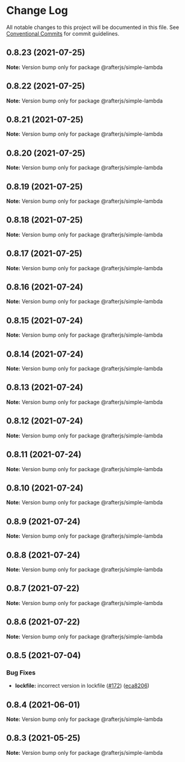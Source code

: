 # Change Log

All notable changes to this project will be documented in this file.
See [Conventional Commits](https://conventionalcommits.org) for commit guidelines.

## 0.8.23 (2021-07-25)

**Note:** Version bump only for package @rafterjs/simple-lambda





## 0.8.22 (2021-07-25)

**Note:** Version bump only for package @rafterjs/simple-lambda





## 0.8.21 (2021-07-25)

**Note:** Version bump only for package @rafterjs/simple-lambda





## 0.8.20 (2021-07-25)

**Note:** Version bump only for package @rafterjs/simple-lambda





## 0.8.19 (2021-07-25)

**Note:** Version bump only for package @rafterjs/simple-lambda





## 0.8.18 (2021-07-25)

**Note:** Version bump only for package @rafterjs/simple-lambda





## 0.8.17 (2021-07-25)

**Note:** Version bump only for package @rafterjs/simple-lambda





## 0.8.16 (2021-07-24)

**Note:** Version bump only for package @rafterjs/simple-lambda





## 0.8.15 (2021-07-24)

**Note:** Version bump only for package @rafterjs/simple-lambda





## 0.8.14 (2021-07-24)

**Note:** Version bump only for package @rafterjs/simple-lambda





## 0.8.13 (2021-07-24)

**Note:** Version bump only for package @rafterjs/simple-lambda





## 0.8.12 (2021-07-24)

**Note:** Version bump only for package @rafterjs/simple-lambda





## 0.8.11 (2021-07-24)

**Note:** Version bump only for package @rafterjs/simple-lambda





## 0.8.10 (2021-07-24)

**Note:** Version bump only for package @rafterjs/simple-lambda





## 0.8.9 (2021-07-24)

**Note:** Version bump only for package @rafterjs/simple-lambda





## 0.8.8 (2021-07-24)

**Note:** Version bump only for package @rafterjs/simple-lambda





## 0.8.7 (2021-07-22)

**Note:** Version bump only for package @rafterjs/simple-lambda





## 0.8.6 (2021-07-22)

**Note:** Version bump only for package @rafterjs/simple-lambda





## 0.8.5 (2021-07-04)


### Bug Fixes

* **lockfile:** incorrect version in lockfile ([#172](https://github.com/rafterjs/rafter/issues/172)) ([eca8206](https://github.com/rafterjs/rafter/commit/eca820680574c45714a5cf56560b5f41a1553fa1))





## 0.8.4 (2021-06-01)

**Note:** Version bump only for package @rafterjs/simple-lambda

## 0.8.3 (2021-05-25)

**Note:** Version bump only for package @rafterjs/simple-lambda
